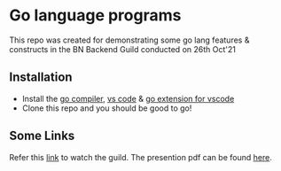 # Go language programs

This repo was created for demonstrating some go lang features & constructs in the BN Backend Guild conducted on 26th Oct'21

## Installation

- Install the [go compiler](https://golang.org/), [vs code](https://code.visualstudio.com/) & [go extension for vscode](https://marketplace.visualstudio.com/items?itemName=golang.go)
- Clone this repo and you should be good to go!

## Some Links

Refer this [link](https://bakerhughes.sharepoint.com/:v:/s/MCBentlyevadaSoftareGuilds/EYMUtMm87JdFuopeIKpMvdMB3tk0eWPZZohbRdrAb-S8Uw?e=xav9vY) to watch the guild.
The presention pdf can be found [here](https://bakerhughes.sharepoint.com/:b:/s/MCBentlyevadaSoftareGuilds/EauIs4--bgZBnrUuSafJpEwBixDtTAWk96IvoKXLAl6zYQ?e=VTJVpO).
